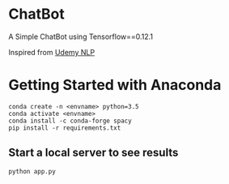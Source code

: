 # ChatBot
A Simple ChatBot using Tensorflow==0.12.1

Inspired from [Udemy NLP](https://www.udemy.com/share/101X0WBEsZeF9bQHo=/)


# Getting Started with Anaconda

    conda create -n <envname> python=3.5
    conda activate <envname>
    conda install -c conda-forge spacy
    pip install -r requirements.txt

## Start a local server to see results

    python app.py



